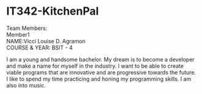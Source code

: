 # IT342-KitchenPal


Team Members:  
Member1   
NAME:Vicci Louise D. Agramon  
COURSE & YEAR: BSIT - 4  

I am a young and handsome bachelor. My dream is to become a developer and make a name for myself in the industry. I want to be able to create viable programs that are innovative and are progressive towards the future. I like to spend my time practicing and honing my programming skills. I am also into music.

